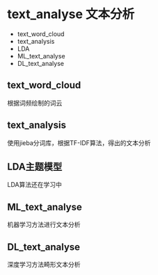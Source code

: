 # text_analyse 文本分析

* text_word_cloud
* text_analysis
* LDA
* ML_text_analyse
* DL_text_analyse

## text_word_cloud

根据词频绘制的词云

## text_analysis

使用jieba分词库，根据TF-IDF算法，得出的文本分析

## LDA主题模型

LDA算法还在学习中

## ML_text_analyse

机器学习方法进行文本分析

## DL_text_analyse

深度学习方法畸形文本分析
